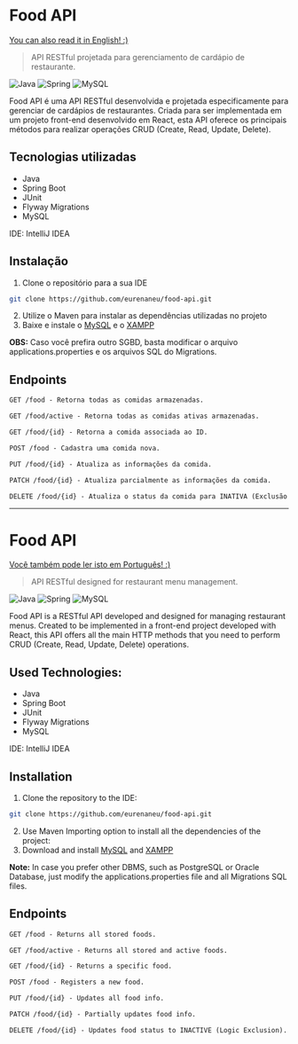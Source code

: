 <h1 name="portuguese">Food API</h1>

[You can also read it in English! :)](#english)
> API RESTful projetada para gerenciamento de cardápio de restaurante.

![Java](https://img.shields.io/badge/java-%23ED8B00.svg?style=for-the-badge&logo=openjdk&logoColor=white)
![Spring](https://img.shields.io/badge/spring-%236DB33F.svg?style=for-the-badge&logo=spring&logoColor=white)
![MySQL](https://img.shields.io/badge/MySQL-00000F?style=for-the-badge&logo=mysql&logoColor=white)

Food API é uma API RESTful desenvolvida e projetada especificamente para gerenciar de cardápios de restaurantes. Criada para ser implementada em um projeto front-end desenvolvido em React, esta API oferece os principais métodos para realizar operações CRUD (Create, Read, Update, Delete).

## Tecnologias utilizadas

- Java
- Spring Boot
- JUnit
- Flyway Migrations
- MySQL

IDE: IntelliJ IDEA

## Instalação

1. Clone o repositório para a sua IDE
   
```bash
git clone https://github.com/eurenaneu/food-api.git
```

2. Utilize o Maven para instalar as dependências utilizadas no projeto
3. Baixe e instale o [MySQL](https://dev.mysql.com/downloads/workbench/) e o [XAMPP](https://www.apachefriends.org/pt_br/index.html)

**OBS:** Caso você prefira outro SGBD, basta modificar o arquivo applications.properties e os arquivos SQL do Migrations.

## Endpoints
```markdown
GET /food - Retorna todas as comidas armazenadas.

GET /food/active - Retorna todas as comidas ativas armazenadas.

GET /food/{id} - Retorna a comida associada ao ID.

POST /food - Cadastra uma comida nova.

PUT /food/{id} - Atualiza as informações da comida.

PATCH /food/{id} - Atualiza parcialmente as informações da comida.

DELETE /food/{id} - Atualiza o status da comida para INATIVA (Exclusão lógica).
```

<hr>

<h1 name="english">Food API</h1>

[Você também pode ler isto em Português! :)](#portuguese)
> API RESTful designed for restaurant menu management.

![Java](https://img.shields.io/badge/java-%23ED8B00.svg?style=for-the-badge&logo=openjdk&logoColor=white)
![Spring](https://img.shields.io/badge/spring-%236DB33F.svg?style=for-the-badge&logo=spring&logoColor=white)
![MySQL](https://img.shields.io/badge/MySQL-00000F?style=for-the-badge&logo=mysql&logoColor=white)

Food API is a RESTful API developed and designed for managing restaurant menus. Created to be implemented in a front-end project developed with React, this API offers all the main HTTP methods that you need to perform CRUD (Create, Read, Update, Delete) operations.

## Used Technologies:

- Java
- Spring Boot
- JUnit
- Flyway Migrations
- MySQL

IDE: IntelliJ IDEA

## Installation

1. Clone the repository to the IDE:
   
```bash
git clone https://github.com/eurenaneu/food-api.git
```

2. Use Maven Importing option to install all the dependencies of the project:
3. Download and install [MySQL](https://dev.mysql.com/downloads/workbench/) and [XAMPP](https://www.apachefriends.org/pt_br/index.html)

**Note:** In case you prefer other DBMS, such as PostgreSQL or Oracle Database, just modify the applications.properties file and all Migrations SQL files.

## Endpoints
```markdown
GET /food - Returns all stored foods.

GET /food/active - Returns all stored and active foods.

GET /food/{id} - Returns a specific food.

POST /food - Registers a new food.

PUT /food/{id} - Updates all food info.

PATCH /food/{id} - Partially updates food info.

DELETE /food/{id} - Updates food status to INACTIVE (Logic Exclusion).
```
